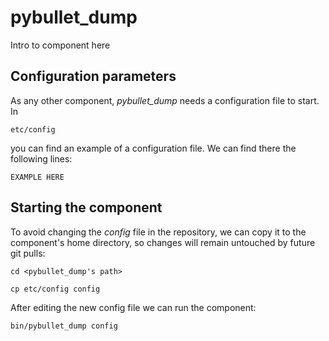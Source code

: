 # pybullet_dump
Intro to component here


## Configuration parameters
As any other component, *pybullet_dump* needs a configuration file to start. In
```
etc/config
```
you can find an example of a configuration file. We can find there the following lines:
```
EXAMPLE HERE
```

## Starting the component
To avoid changing the *config* file in the repository, we can copy it to the component's home directory, so changes will remain untouched by future git pulls:

```
cd <pybullet_dump's path> 
```
```
cp etc/config config
```

After editing the new config file we can run the component:

```
bin/pybullet_dump config
```
